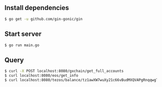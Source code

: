 ## Install dependencies

```sh
$ go get -u github.com/gin-gonic/gin
```

## Start server

```sh
$ go run main.go
```

## Query

```sh
$ curl -X POST localhost:8080/gxchain/get_full_accounts
$ curl localhost:8080/eos/get_info
$ curl localhost:8080/tezos/balance/tz1awXW7wuXy21c66vBudMXQVAPgRnqqwgTH
```
